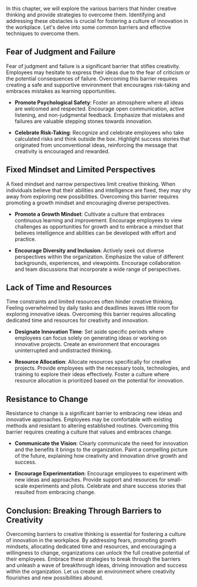 
In this chapter, we will explore the various barriers that hinder creative thinking and provide strategies to overcome them. Identifying and addressing these obstacles is crucial for fostering a culture of innovation in the workplace. Let's delve into some common barriers and effective techniques to overcome them.

Fear of Judgment and Failure
----------------------------

Fear of judgment and failure is a significant barrier that stifles creativity. Employees may hesitate to express their ideas due to the fear of criticism or the potential consequences of failure. Overcoming this barrier requires creating a safe and supportive environment that encourages risk-taking and embraces mistakes as learning opportunities.

* **Promote Psychological Safety**: Foster an atmosphere where all ideas are welcomed and respected. Encourage open communication, active listening, and non-judgmental feedback. Emphasize that mistakes and failures are valuable stepping stones towards innovation.

* **Celebrate Risk-Taking**: Recognize and celebrate employees who take calculated risks and think outside the box. Highlight success stories that originated from unconventional ideas, reinforcing the message that creativity is encouraged and rewarded.

Fixed Mindset and Limited Perspectives
--------------------------------------

A fixed mindset and narrow perspectives limit creative thinking. When individuals believe that their abilities and intelligence are fixed, they may shy away from exploring new possibilities. Overcoming this barrier requires promoting a growth mindset and encouraging diverse perspectives.

* **Promote a Growth Mindset**: Cultivate a culture that embraces continuous learning and improvement. Encourage employees to view challenges as opportunities for growth and to embrace a mindset that believes intelligence and abilities can be developed with effort and practice.

* **Encourage Diversity and Inclusion**: Actively seek out diverse perspectives within the organization. Emphasize the value of different backgrounds, experiences, and viewpoints. Encourage collaboration and team discussions that incorporate a wide range of perspectives.

Lack of Time and Resources
--------------------------

Time constraints and limited resources often hinder creative thinking. Feeling overwhelmed by daily tasks and deadlines leaves little room for exploring innovative ideas. Overcoming this barrier requires allocating dedicated time and resources for creativity and innovation.

* **Designate Innovation Time**: Set aside specific periods where employees can focus solely on generating ideas or working on innovative projects. Create an environment that encourages uninterrupted and undistracted thinking.

* **Resource Allocation**: Allocate resources specifically for creative projects. Provide employees with the necessary tools, technologies, and training to explore their ideas effectively. Foster a culture where resource allocation is prioritized based on the potential for innovation.

Resistance to Change
--------------------

Resistance to change is a significant barrier to embracing new ideas and innovative approaches. Employees may be comfortable with existing methods and resistant to altering established routines. Overcoming this barrier requires creating a culture that values and embraces change.

* **Communicate the Vision**: Clearly communicate the need for innovation and the benefits it brings to the organization. Paint a compelling picture of the future, explaining how creativity and innovation drive growth and success.

* **Encourage Experimentation**: Encourage employees to experiment with new ideas and approaches. Provide support and resources for small-scale experiments and pilots. Celebrate and share success stories that resulted from embracing change.

Conclusion: Breaking Through Barriers to Creativity
---------------------------------------------------

Overcoming barriers to creative thinking is essential for fostering a culture of innovation in the workplace. By addressing fears, promoting growth mindsets, allocating dedicated time and resources, and encouraging a willingness to change, organizations can unlock the full creative potential of their employees. Embrace these strategies to break through the barriers and unleash a wave of breakthrough ideas, driving innovation and success within the organization. Let us create an environment where creativity flourishes and new possibilities abound.
